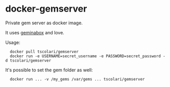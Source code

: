 docker-gemserver
================

Private gem server as docker image.

It uses [geminabox](https://github.com/geminabox/geminabox) and love.

Usage:

```
  docker pull tscolari/gemserver
  docker run -e USERNAME=secret_username -e PASSWORD=secret_password -d tscolari/gemserver
```

It's possible to set the gem folder as well:

```
  docker run ... -v /my_gems /var/gems ... tscolari/gemserver
```

